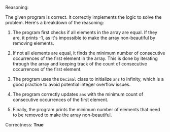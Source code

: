 Reasoning:

The given program is correct. It correctly implements the logic to solve the problem. Here's a breakdown of the reasoning:

1. The program first checks if all elements in the array are equal. If they are, it prints -1, as it's impossible to make the array non-beautiful by removing elements.

2. If not all elements are equal, it finds the minimum number of consecutive occurrences of the first element in the array. This is done by iterating through the array and keeping track of the count of consecutive occurrences of the first element.

3. The program uses the `Decimal` class to initialize `ans` to infinity, which is a good practice to avoid potential integer overflow issues.

4. The program correctly updates `ans` with the minimum count of consecutive occurrences of the first element.

5. Finally, the program prints the minimum number of elements that need to be removed to make the array non-beautiful.

Correctness: **True**